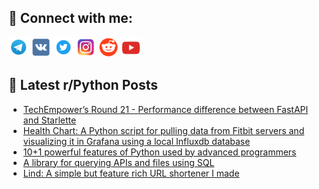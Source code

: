 ## 🔎 Connect with me:
[<img src="https://github.com/bullbesh/bullbesh/blob/main/images/Telegram.png" width="32" height="32" />](https://t.me/bullbesh)
[<img src="https://github.com/bullbesh/bullbesh/blob/main/images/VK.png" width="32" height="32" />](https://vk.com/bullbesh)
[<img src="https://github.com/bullbesh/bullbesh/blob/main/images/Twitter.png" width="32" height="32" />](https://twitter.com/bullbesh1)
[<img src="https://github.com/bullbesh/bullbesh/blob/main/images/Instagram.png" width="32" height="32" />](https://www.instagram.com/bullbesh)
[<img src="https://github.com/bullbesh/bullbesh/blob/main/images/Reddit.png" width="32" height="32" />](https://www.reddit.com/user/bullbesh)
[<img src="https://github.com/bullbesh/bullbesh/blob/main/images/YouTube.png" width="32" height="32" />](https://www.youtube.com/channel/UCtfjRs6uzgq5mfm8S06WTcg)

## 📕 Latest r/Python Posts
<!-- BLOG-POST-LIST:START -->
- [TechEmpower’s Round 21 - Performance difference between FastAPI and Starlette](https://www.reddit.com/r/Python/comments/wajr4a/techempowers_round_21_performance_difference/)
- [Health Chart: A Python script for pulling data from Fitbit servers and visualizing it in Grafana using a local Influxdb database](https://www.reddit.com/r/Python/comments/wag2or/health_chart_a_python_script_for_pulling_data/)
- [10+1 powerful features of Python used by advanced programmers](https://www.reddit.com/r/Python/comments/wafjxb/101_powerful_features_of_python_used_by_advanced/)
- [A library for querying APIs and files using SQL](https://www.reddit.com/r/Python/comments/waeljm/a_library_for_querying_apis_and_files_using_sql/)
- [Lind: A simple but feature rich URL shortener I made](https://www.reddit.com/r/Python/comments/waddnu/lind_a_simple_but_feature_rich_url_shortener_i/)
<!-- BLOG-POST-LIST:END -->
